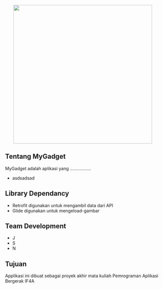 <p align="center"><a href="https://github.com/MDP-Lesson/proyek-akhir-jsn" target="_blank"><img src="https://www.intel.co.id/content/dam/www/public/us/en/images/embedded/4x3/android_logo-blue-4x3.png.rendition.intel.web.480.270.png" width="450"></a></p>



## Tentang MyGadget

MyGadget adalah aplikasi yang .................

- asdsadsad



## Library Dependancy

- Retrofit digunakan untuk mengambil data dari API
- Glide digunakan untuk mengeload-gambar

## Team Development

- J
- S
- N

## Tujuan

Applikasi ini dibuat sebagai proyek akhir mata kuliah Pemrograman Aplikasi Bergerak IF4A


